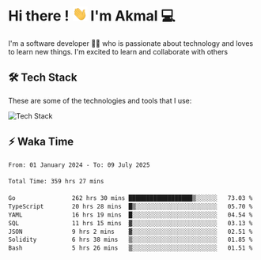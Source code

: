 # Hi there ! <img src="https://github.com/ABSphreak/ABSphreak/blob/master/gifs/Hi.gif" width="30"> I'm Akmal  💻

I'm a software developer 👨‍💻 who is passionate about technology and loves to learn new things. I'm excited to learn and collaborate with others

## 🛠️ Tech Stack

These are some of the technologies and tools that I use:

![Tech Stack](https://skillicons.dev/icons?i=typescript,nodejs,javascript,express,nest,sequelize,go,rabbitmq,python,solidity,react,vue,next,nuxtjs,webpack,vite,tailwindcss,bootstrap,css,scss,html,vercel,firebase,heroku,netlify,docker,postgresql,mongodb,redis,mysql,graphql,git,github,gitlab,vscode,figma,postman,pytorch,tensorflow,bash)

## ⚡ Waka Time
<!--START_SECTION:waka-->

```txt
From: 01 January 2024 - To: 09 July 2025

Total Time: 359 hrs 27 mins

Go                262 hrs 30 mins ██████████████████▒░░░░░░   73.03 %
TypeScript        20 hrs 28 mins  █▒░░░░░░░░░░░░░░░░░░░░░░░   05.70 %
YAML              16 hrs 19 mins  █░░░░░░░░░░░░░░░░░░░░░░░░   04.54 %
SQL               11 hrs 15 mins  ▓░░░░░░░░░░░░░░░░░░░░░░░░   03.13 %
JSON              9 hrs 2 mins    ▓░░░░░░░░░░░░░░░░░░░░░░░░   02.51 %
Solidity          6 hrs 38 mins   ▒░░░░░░░░░░░░░░░░░░░░░░░░   01.85 %
Bash              5 hrs 26 mins   ▒░░░░░░░░░░░░░░░░░░░░░░░░   01.51 %
```

<!--END_SECTION:waka-->


